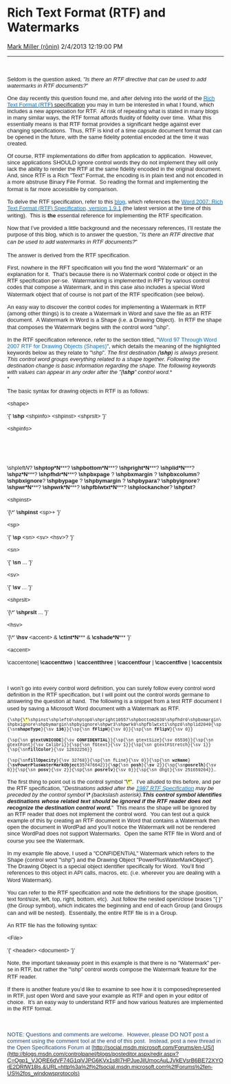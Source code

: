 <div id="page">

# Rich Text Format (RTF) and Watermarks

[Mark Miller
(rōnin)](https://social.msdn.microsoft.com/profile/Mark%20Miller%20\(rōnin\))
2/4/2013 12:19:00
PM

-----

<div id="content">

 

<span style="font-family: tahoma,arial,helvetica,sans-serif; font-size: small;">Seldom
is the question asked, *"Is there an RTF directive that can be used to
add watermarks in RTF
documents?*"</span>

<span style="font-family: tahoma,arial,helvetica,sans-serif; font-size: small;">One
day recently this question found me, and after delving into the world of
the
[<span style="text-decoration: underline;"><span style="color: #0072c6;"><span style="color: #0072c6;"><span lang="">Rich
Text Format
(</span></span></span></span>](http://www.microsoft.com/en-us/download/details.aspx?id=10725)[<span style="text-decoration: underline;"><span style="color: #0072c6;"><span style="color: #0072c6;"><span lang="">RTF</span></span></span></span>](http://www.microsoft.com/en-us/download/details.aspx?id=10725)[<span lang="">)
specification</span>](http://www.microsoft.com/en-us/download/details.aspx?id=10725)<span lang="">
you may in turn be interested in what I found, which includes a new
appreciation for RTF.  At risk of repeating what is stated in many blogs
in many similar ways, the RTF format affords fluidity of fidelity over
time.  What this essentially means is that RTF format provides a
significant hedge against ever changing specifications.  Thus, RTF is
kind of a time capsule document format that can be opened in the future,
with the same fidelity potential encoded at the time it was
created.</span></span>

<span style="font-family: tahoma,arial,helvetica,sans-serif; font-size: small;">Of
course, RTF implementations do differ from application to application. 
However, since applications SHOULD ignore control words they do not
implement they will only lack the ability to render the RTF at the same
fidelity encoded in the original document.  And, since RTF is a Rich
"Text" Format, the encoding is in plain text and not encoded in a more
abstruse Binary File Format.  So reading the format and implementing the
format is far more accessible by
comparison.</span> 

<span style="font-family: tahoma,arial,helvetica,sans-serif; font-size: small;">To
delve the RTF specification, refer to this
[<span style="text-decoration: underline;"><span style="color: #0072c6;"><span style="color: #0072c6;"><span lang="">blog</span></span></span></span>](http://blogs.office.com/b/microsoft-word/archive/2008/04/17/new-version-of-the-rich-text-format-rtf-specification.aspx)<span lang="">,
which references the
</span>[<span style="text-decoration: underline;"><span style="color: #0072c6;"><span style="color: #0072c6;"><span lang="">Word
2007: Rich Text Format (RTF) Specification, version
1.9.1</span></span></span></span>](http://www.microsoft.com/en-us/download/details.aspx?id=10725)<span lang="">
(the latest version at the time of this writing).  This is **the**
essential reference for implementing the RTF
specification.</span></span> 

<span style="font-family: tahoma,arial,helvetica,sans-serif; font-size: small;">Now
that I’ve provided a little background and the necessary references,
I’ll restate the purpose of this blog, which is to answer the
question, "*Is there an RTF directive that can be used to add watermarks
in RTF
documents?*"</span> 

<span style="font-family: tahoma,arial,helvetica,sans-serif; font-size: small;">The
answer is derived from the RTF
specification.</span> 

<span style="font-family: tahoma,arial,helvetica,sans-serif; font-size: small;">First,
nowhere in the RFT specification will you find the word "Watermark" or
an explanation for it.  That’s because there is no Watermark control
code or object in the RTF specification per-se.  Watermarking is
implemented in RFT by various control codes that compose a Watermark,
and in this case also includes a special Word Watermark object that of
course is not part of the RTF specification (see
below).</span> 

<span style="font-family: tahoma,arial,helvetica,sans-serif; font-size: small;">An
easy way to discover the control codes for implementing a Watermark in
RTF (among other things) is to create a Watermark in Word and save the
file as an RTF document.  A Watermark in Word is a Shape (i.e. a Drawing
Object).  In RTF the shape that composes the Watermark begins with the
control word
"\\shp".</span> 

<span style="font-family: tahoma,arial,helvetica,sans-serif; font-size: small;">In
the RTF specification reference, refer to the section titled,
"<span style="color: #0072c6;"><span style="color: #0072c6;">Word 97
Through Word 2007 RTF for Drawing Objects (Shapes)</span></span>", which
details the meaning of the highlighted keywords below as they relate to
"\\shp". *The first destination (**\\shp**) is always present. This
control word groups everything related to a shape together. Following
the destination change is basic information regarding the shape. The
following keywords with values can appear in any order after the
"{**\\shp**" control
word.*</span><span style="font-family: tahoma,arial,helvetica,sans-serif; font-size: small;">*  
*</span>

<span style="font-family: tahoma,arial,helvetica,sans-serif; font-size: small;">The
basic syntax for drawing objects in RTF is as
follows:</span>

<span style="font-family: tahoma,arial,helvetica,sans-serif; font-size: small;">\<shape\></span>

</div>

</div>

<span style="font-family: tahoma,arial,helvetica,sans-serif; font-size: small;">'{'
**\\shp** \<shpinfo\> \<shpinst\> \<shprslt\>
'}'</span>

<span style="font-family: tahoma,arial,helvetica,sans-serif; font-size: small;">\<shpinfo\></span>

 

 

<span style="font-family: tahoma,arial,helvetica,sans-serif; font-size: small;">\\shpleft*N*</span><span style="font-family: tahoma,arial,helvetica,sans-serif; font-size: small;">?
**\\shptop*N*****? **\\shpbottom*N*****? **\\shpright*N*****?
**\\shplid*N*****? **\\shpz*N*****? **\\shpfhdr*N*****? **\\shpbxpage**
? **\\shpbxmargin** ? **\\shpbxcolumn**? **\\shpbxignore**?
**\\shpbypage** ? **\\shpbymargin** ? **\\shpbypara**?
**\\shpbyignore**? **\\shpwr*N*****? **\\shpwrk*N*****?
**\\shpfblwtxt*N*****? **\\shplockanchor**?
**\\shptxt**?</span>

<span style="font-family: tahoma,arial,helvetica,sans-serif; font-size: small;">\<shpinst\></span>

<span style="font-family: tahoma,arial,helvetica,sans-serif; font-size: small;">'{\\\*'
**\\shpinst** \<sp\>+
'}'</span>

<span style="font-family: tahoma,arial,helvetica,sans-serif; font-size: small;">\<sp\></span>

<span style="font-family: tahoma,arial,helvetica,sans-serif; font-size: small;">'{'
**\\sp** \<sn\> \<sv\> \<hsv\>?
'}'</span>

<span style="font-family: tahoma,arial,helvetica,sans-serif; font-size: small;">\<sn\></span>

<span style="font-family: tahoma,arial,helvetica,sans-serif; font-size: small;">'{'
**\\sn** ...
'}'</span>

<span style="font-family: tahoma,arial,helvetica,sans-serif; font-size: small;">\<sv\></span>

<span style="font-family: tahoma,arial,helvetica,sans-serif; font-size: small;">'{'
**\\sv** ...
'}'</span>

<span style="font-family: tahoma,arial,helvetica,sans-serif; font-size: small;">\<shprslt\></span>

<span style="font-family: tahoma,arial,helvetica,sans-serif; font-size: small;">'{\\\*'
**\\shprslt** ...
'}'</span>

<span style="font-family: tahoma,arial,helvetica,sans-serif; font-size: small;">\<hsv\></span>

<span style="font-family: tahoma,arial,helvetica,sans-serif; font-size: small;">'{\\\*'
**\\hsv** \<accent\> & **\\ctint*N***** & **\\cshade*N*****
'}'</span>

<span style="font-family: tahoma,arial,helvetica,sans-serif; font-size: small;">\<accent\></span>

<span style="font-family: tahoma,arial,helvetica,sans-serif; font-size: small;">\\caccentone</span><span style="font-family: tahoma,arial,helvetica,sans-serif; font-size: small;">|
**\\caccenttwo** | **\\caccentthree** | **\\caccentfour** |
**\\caccentfive** |
**\\caccentsix**</span>

 

<span style="font-family: tahoma,arial,helvetica,sans-serif; font-size: small;">I
won’t go into every control word definition, you can surely follow every
control word definition in the RTF specification, but I will point out
the control words germane to answering the question at hand.  The
following is a snippet from a test RTF document I used by saving a
Microsoft Word document with a Watermark as
RTF.</span> 

<span style="font-family: courier new,courier; font-size: x-small;">{\\shp{<span style="background-color: #ffff99;">\\\*</span>\\shpinst\\shpleft0\\shptop0\\shpright10557\\shpbottom2639\\shpfhdr0\\shpbxmargin\\shpbxignore\\shpbymargin\\shpbyignore\\shpwr3\\shpwrk0\\shpfblwtxt1\\shpz0\\shplid2049{\\sp{\\sn**shapeType**}{\\sv
**136**}}{\\sp{\\sn **fFlipH**}{\\sv 0}}{\\sp{\\sn **fFlipV**}{\\sv
0}} </span>

<span style="font-family: courier new,courier; font-size: x-small;">{\\sp{\\sn
**gtextUNICODE**}{\\sv **CONFIDENTIAL**}}{\\sp{\\sn gtextSize}{\\sv
65536}}{\\sp{\\sn gtextFont}{\\sv Calibri}}{\\sp{\\sn fGtext}{\\sv
1}}{\\sp{\\sn gtextFStretch}{\\sv 1}}{\\sp{\\sn**fillColor**}{\\sv
12632256}} </span>

<span style="font-family: courier new,courier; font-size: x-small;">{\\sp{\\sn**fillOpacity**}{\\sv
32768}}{\\sp{\\sn fLine}{\\sv 0}}{\\sp{\\sn
**wzName**}{\\**svPowerPlusWaterMarkObject**357476642}}{\\**sp**{\\sn
**posh**}{\\**sv** 2}}{\\sp{\\sn**posrelh**}{\\sv 0}}{\\sp{\\sn
**posv**}{\\sv 2}}{\\sp{\\sn **posrelv**}{\\sv 0}}{\\sp{\\sn dhgt}{\\sv
251659264}}… </span>

<span style="font-family: tahoma,arial,helvetica,sans-serif; font-size: small;">The
first thing to point out is the control symbol
"<span style="background-color: #ffff99;">\\\*</span>".  I’ve alluded to
this before, and per the RTF specification, "*Destinations added after
the *[*<span style="text-decoration: underline;"><span style="color: #0072c6;"><span style="color: #0072c6;"><span lang="">1987
RTF
Specification</span></span></span></span>*](file:///E:/Users/glueShoe/AppData/Local/Microsoft/Windows/Temporary%20Internet%20Files/Temporary%20Internet%20Files/Content.IE5/GZY35SKC/Word2007RTFSpec9.doc)*<span lang="">
may be preceded by the control symbol **\\\*** (backslash
asterisk).**This control symbol identifies destinations whose related
text should be ignored if the RTF reader does not recognize the
destination control word.**</span>*"  This means the shape will be
ignored by an RTF reader that does not implement the control word.  You
can test out a quick example of this by creating an RTF document in Word
that contains a Watermark then open the document in WordPad and you’ll
notice the Watermark will not be rendered since WordPad does not support
Watermarks.  Open the same RTF file in Word and of course you see the
Watermark.</span> 

<span style="font-family: tahoma,arial,helvetica,sans-serif; font-size: small;">In
my example file above, I used a "CONFIDENTIAL" Watermark which refers to
the Shape (control word "\\shp") and the Drawing Object
"PowerPlusWaterMarkObject").  The Drawing Object is a special object
identifier specifically for Word.  You’ll find references to this object
in API calls, macros, etc. (i.e. wherever you are dealing with a Word
Watermark).</span> 

<span style="font-family: tahoma,arial,helvetica,sans-serif; font-size: small;">You
can refer to the RTF specification and note the definitions for the
shape (position, text font/size, left, top, right, bottom, etc).  Just
follow the nested open/close braces "{ }" (the *Group* symbol), which
indicates the beginning and end of each Group (and Groups can and will
be nested).  Essentially, the entire RTF file is in a
Group.</span> 

<span style="font-family: tahoma,arial,helvetica,sans-serif; font-size: small;">An
RTF file has the following
syntax:</span>

<span style="font-family: tahoma,arial,helvetica,sans-serif; font-size: small;">\<File\></span>

<span style="font-family: tahoma,arial,helvetica,sans-serif; font-size: small;">'{'
\<header\> \<document\>
'}'</span>

<span style="font-family: tahoma,arial,helvetica,sans-serif; font-size: small;">Note,
the important takeaway point in this example is that there is no
"Watermark" per-se in RTF, but rather the "\\shp" control words compose
the Watermark feature for the RTF
reader.</span> 

<span style="font-family: tahoma,arial,helvetica,sans-serif; font-size: small;">If
there is another feature you’d like to examine to see how it is
composed/represented in RTF, just open Word and save your example as RTF
and open in your editor of choice.  It’s an easy way to understand RTF
and how various features are implemented in the RTF
format.</span>

 

<span style="font-family: tahoma,arial,helvetica,sans-serif; font-size: small;"><span style="color: #1f497d;">NOTE:
Questions and comments are welcome.  However, please DO NOT post a
comment using the comment tool at the end of this post.  Instead, post a
new thread in the Open Specifications Forum at
[http://social.msdn.microsoft.com/Forums/en-US/](http://blogs.msdn.com/controlpanel/blogs/posteditor.aspx/redir.aspx?C=Qgp1_VJQRE6dVF74G1qiVJPG6KVx1s8I7HPJueJilUmocAuLJVkEVsrB6BE72XYOrE2DRfW18ls.&URL=http%3a%2f%2fsocial.msdn.microsoft.com%2fForums%2fen-US%2fos_windowsprotocols)</span></span>
